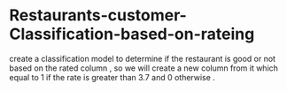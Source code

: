 # Restaurants-customer-Classification-based-on-rateing
 create a classification model to determine if the restaurant is good or not based on the rated column , so we will create a new column from it which equal to 1 if the rate is greater than 3.7 and 0 otherwise .
